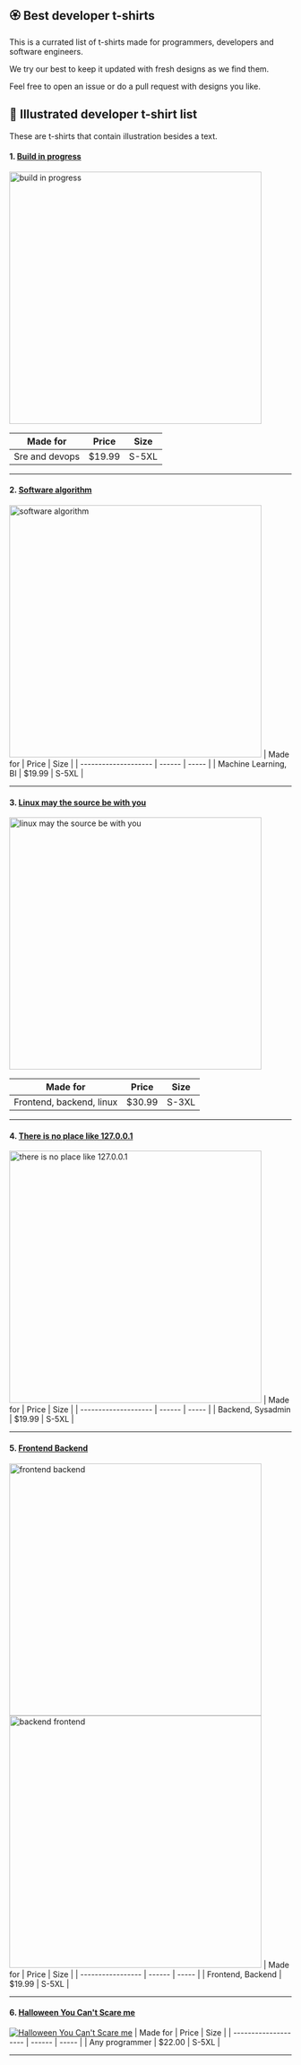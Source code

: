 ## 🏵️ Best developer t-shirts

This is a currated list of t-shirts made for programmers, developers and software engineers.

We try our best to keep it updated with fresh designs as we find them.

Feel free to open an issue or do a pull request with designs you like.

## 🎨 Illustrated developer t-shirt list

These are t-shirts that contain illustration besides a text.

#### 1. [Build in progress](https://www.devshirt.club/developer-shirt/build-in-progress)

[<img src="./developer-tshirt/build_in_progress.jpeg" alt="build in progress" width="450px">](https://www.devshirt.club/developer-shirt/build-in-progress)

| Made for       | Price  | Size  |
| -------------- | ------ | ----- |
| Sre and devops | $19.99 | S-5XL |

---

#### 2. [Software algorithm](https://www.devshirt.club/developer-shirt/software-algorithm)

[<img src="./developer-tshirt/software_algorithm.jpeg" alt="software algorithm" width="450px">](https://www.devshirt.club/developer-shirt/software-algorithm)
| Made for | Price | Size |
| -------------------- | ------ | ----- |
| Machine Learning, BI | $19.99 | S-5XL |

---

#### 3. [Linux may the source be with you](https://crazymonk.in/linux-may-be-source-be-with-you-half-sleeve-t-shirt/)

[<img src="./developer-tshirt/linux_may_the_source_be_with_you.jpeg" alt="linux may the source be with you" width="450px">](https://crazymonk.in/linux-may-be-source-be-with-you-half-sleeve-t-shirt)

| Made for                 | Price  | Size  |
| ------------------------ | ------ | ----- |
| Frontend, backend, linux | $30.99 | S-3XL |

---

#### 4. [There is no place like 127.0.0.1](https://www.devshirt.club/developer-shirt/there-is-no-place-like-127-0-0-1/)

[<img src="./developer-tshirt/there_is_no_place_like_127.0.0.1.jpeg" alt="there is no place like 127.0.0.1" width="450px">](https://www.devshirt.club/developer-shirt/there-is-no-place-like-127-0-0-1)
| Made for | Price | Size |
| -------------------- | ------ | ----- |
| Backend, Sysadmin | $19.99 | S-5XL |

---

#### 5. [Frontend Backend](https://www.devshirt.club/developer-shirt/frontend-backend)

[<img src="./developer-tshirt/frontend_backend.jpeg" alt="frontend backend" width=450px>](https://www.devshirt.club/developer-shirt/frontend-backend) <br> [<img src="./developer-tshirt/backend_frontend.jpeg" alt="backend frontend" width=450px>](https://www.devshirt.club/developer-shirt/frontend-backend)
| Made for | Price | Size |
| ----------------- | ------ | ----- |
| Frontend, Backend | $19.99 | S-5XL |

---

#### 6. [Halloween You Can't Scare me](https://www.teepublic.com/t-shirt/14170573-halloween-you-cant-scare-computer-programmer-funny?feed_sku=14170573D1V&feed_country=US&epik=dj0yJnU9YWFfV1F0TEhkWjBHRDAwam1iaEl2clJWMkVha3lpU1EmcD0wJm49a2ZISEZ3ckpLQm1ZTGU5QW5SUDJrZyZ0PUFBQUFBR081aG5n)

[<img src="./developer-tshirt/you_cant_scare_computer_programmer.jpeg" alt="Halloween You Can't Scare me" style="width:100%, height:auto; max-width:300px">](https://www.teepublic.com/t-shirt/14170573-halloween-you-cant-scare-computer-programmer-funny?feed_sku=14170573D1V&feed_country=US&epik=dj0yJnU9YWFfV1F0TEhkWjBHRDAwam1iaEl2clJWMkVha3lpU1EmcD0wJm49a2ZISEZ3ckpLQm1ZTGU5QW5SUDJrZyZ0PUFBQUFBR081aG5n)
| Made for | Price | Size |
| -------------------- | ------ | ----- |
| Any programmer | $22.00 | S-5XL |

---
